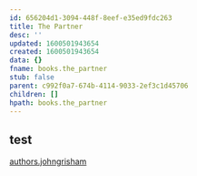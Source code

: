 ```yaml
---
id: 656204d1-3094-448f-8eef-e35ed9fdc263
title: The Partner
desc: ''
updated: 1600501943654
created: 1600501943654
data: {}
fname: books.the_partner
stub: false
parent: c992f0a7-674b-4114-9033-2ef3c1d45706
children: []
hpath: books.the_partner
---
```

## test

[authors.johngrisham](64470c1a-a2ce-4565-b542-453a35ce51f9)
